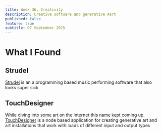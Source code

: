 ```yaml
---
title: Week 36, Creativity
description: Creative software and generative Aart
published: false
feature: true
subtitle: 07 September 2025
---
```

# What I Found

## Strudel

[Strudel](https://strudel.cc/) is an a programming based music performing software that also looks super sick

## TouchDesigner

While diving into some art on the internet this name kept coming up. [TouchDesigner](https://derivative.ca/) is a node based application for creating generative art and art installations that work with loads of different input and output types